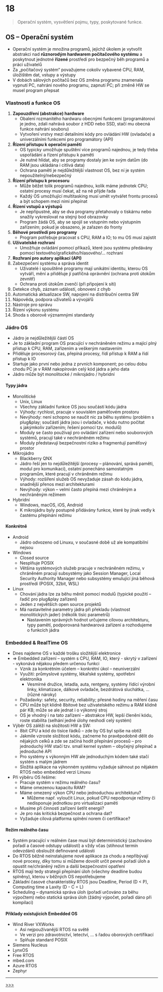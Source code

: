 # 18

> Operační systém, vysvětlení pojmu, typy, poskytované funkce.

## OS – Operační systém

* Operační systém je množina programů, jejichž úkolem je vytvořit abstrakci nad __různorodým hardwarem počítačového systému__ a poskytnout jednotné __řízené__ prostředí pro bezpečný běh programů a práci uživatelů
* Za „počítačový systém“ považujeme cokoliv vybavené CPU, RAM, úložištěm dat, vstupy a výstupy
* V dobách sálových počítačů bez OS změna programu znamenala vypnutí PC, nahrání nového programu, zapnutí PC; při změně HW se musel program přepsat

### Vlastnosti a funkce OS

1. __Zapouzdření (abstrakce) hardware__
   * Obalení rozmanitého hardwaru obecnými funkcemi (programátorovi je jedno, zdali nahrává soubor z HDD nebo SSD, stačí mu obecná funkce nahrání souboru)
   * Vytvoření vrstvy mezi detailními kódy pro ovládání HW (ovladače) a univerzálními funkcemi pro programátory (API)
2. __Řízení přístupu k operační paměti__
   * OS typicky umožňuje spuštění více programů najednou, je tedy třeba uspořádání a řízení přístupu k paměti
   * Je nutné hlídat, aby se programy dostaly jen ke svým datům (do RAM jsou ukládána i citlivá data)
   * Ochrana paměti je nejdůležitější vlastnost OS, bez ní je systém nepoužitelný/nebezpečný
3. __Řízení přístupu k procesoru__
   * Může běžet tolik programů najednou, kolik máme jednotek CPU; ostatní procesy musí čekat, až na ně přijde řada
   * Každý OS umožňující multitasking musí umět vytvářet frontu procesů a být schopem mezi nimi přepínat
4. __Řízení vstupů a výstupů__
   * Je nepřípustné, aby se dva programy přetahovaly o tiskárnu nebo snažily vykreslovat na stejný bod obrazovky
   * Program žádá OS, aby se spojil se vstupním nebo výstupním zařízením; pokud je obsazeno, je zařazen do fronty
5. __Běhové prostředí pro programy__
   * Program potřebuje pracovat s CPU, RAM a IO; to mu OS musí zajistit
6. __Uživatelské rozhraní__
   * Umožňuje ovládání pomocí příkazů, které jsou systému předávány pomocí textového/grafického/hlasového/... rozhraní
7. __Rozhraní pro autory aplikací (API)__
8. Zabezpečení systému a správa identit
   * Uživatelé i spouštěné programy mají unikátní identitu, kterou OS vytváří, mění a přiděluje jí patřičná oprávnění (ochrana proti útokům zevnitř)
   * Ochrana proti útokům zvenčí (při připojení k síti)
9. Detekce chyb, záznam událostí, obnovení z chyb
10. Automatická aktualizace SW, napojení na distribuční centra SW
11. Nápověda, podpora uživatelů a vývojářů
12. Nástroje pro správu
13. Řízení výkonu systému
14. Shoda s oborově významnými standardy

### Jádro OS

* Jádro je nejdůležitější částí OS
* Je to základní program OS pracující v nechráněném režimu a mající plný přístup k CPU, RAM, zařízením a veškerým nastavením
* Přiděluje procesorový čas, přepíná procesy, řídí přístup k RAM a řídí přístup k IO
* Startuje jako první nebo jedna z prvních komponent; po celou dobu chodu PC je v RAM nakopírován celý kód jádra a jeho data
* Jádro může být monolitocké / mikrojádro / hybridní

#### Typy jádra

* Monolitické
  * Unix, Linux
  * Všechny základní funkce OS jsou součástí kódu jádra
  * Výhody: rychlost, pracuje v souvislém paměťovém prostoru
  * Nevýhody: není schopno se naučit nic za běhu systému (problém s plug&play\; součástí jádra jsou i ovladače, v kódu nutno počítat s&nbsp;jakýmkoliv zařízením; řešení pomocí tzv. modulů)
  * Moduly se často používají pro ovládání zařízení nebo souborových systémů, pracují také v nechráněném režimu
  * Moduly představují bezpečnostní riziko a fragmentují paměťový prostor
* Mikrojádro
  * Blackberry QNX
  * Jádro řeší jen to nejdůležítější (procesy – plánování, správá paměti, modul pro komunikaci), ostatní ponecháno samostatným programům, které pracují v chráněném režimu
  * Výhody: rozšíření služeb OS nevyžaduje zásah do kódu jádra, snadnější přenos mezi architekturami
  * Nevýhody: výkon – velmi často přepíná mezi chráněným a nechráněným režimem
* Hybridní
  * Windows, macOS, iOS, Android
  * K mikrojádru byly postupně přidávány funkce, které by jinak vedly k častému přepínání režimu

#### Konkrétně

* Android
  * Jádro odvozeno od Linuxu, v současné době už ale kompatibilní nejsou
* Windows
  * Closed source
  * Nesplňuje POSIX
  * Většina systémových služeb pracuje v nechráněném režimu, v chráněném pracují subsystémy jako Session Manager, Local Security Authority Manager nebo subsystémy emulující jiná běhová prostředí (POSIX, 32bit, WSL)
* Linux
  * Chování jádra lze za běhu měnit pomocí modulů (typické použití – řadič pro plug&play zařízení)
  * Jeden z největších open source projektů
  * Má nastavitelné parametry jádra při překladu (vlastnost monolitických jader) (několik tisíc parametrů)
    * Nastavením správných hodnot určujeme cílovou architekturu, typy pamětí, podporovaná hardwarová zařízení a rozhodujeme o&nbsp;funkcích jádra

### Embedded & RealTime OS

* Dnes najdeme OS v každé trošku složitější elektronice
* ⇒ Embedded zařízení – systém s CPU, RAM, IO, který - skrytý v zařízení - vykonává nějakou předem určenou funkci
  * Vznik za konkrétním účelem – konkrétní úkol – neuniverzální
  * Využití: průmyslové systémy, lékařské systémy, spotřební elektronika
    * Vesmírné družice, letadla, auta, rentgeny, systémy řídící výrobní linky, klimatizace, dálkové ovladače, bezdrátová sluchátka, ... (různé nároky)
  * Požadavky: safety, security, reliability; přesné hodiny na měření času
  * CPU může být klidně 8bitové bez uživatelského režimu a RAM klidně pár KB; může se ale jednat i o výkonný stroj
  * OS je vhodný i na tato zařízení – abstrakce HW, lepší členění kódu, roste stabilita (selhání jedné úlohy neshodí celý systém)
* Výběr OS zálěží na složitosti HW a SW:
  * 8bit CPU a kód do tisíce řádků – zde by OS byl spíše na obtíž
  * Jakmile vzroste složitost kódu, začneme ho pravěpodobně dělit do nějakých celků a zde se začíná hodit přepínání procesů – pro jednoduchý HW stačí tzv. small kernel system – obyčejný přepínač a jednoduché API
  * Pro systémy s výkonným HW ale jednoduchým kódem také stačí systém s malým jádrem
  * Složitá aplikace na výkonném systému vyžaduje sáhnout po nějakém RTOS nebo embedded verzi Linuxu
* Při výběru OS řešíme:
  * Pracuje systém v režimu reálného času?
  * Máme omezenou kapacitu RAM?
  * Máme omezený výkon CPU nebo jednoduchou architekturu?
    * Můžeme např. vyloučit Linux, pokud CPU nepodporuje režimy či nedisponuje jednotkou pro virtualizaci paměti
  * Musíme při činnosti zařízení šetřit energii?
  * Je pro nás kritická bezpečnost a ochrana dat?
  * Vyžaduje cílová platforma splnění norem či certifikace?

#### Režim reálného času

* Systém pracující v reálném čase musí být deterministický (zachováno pořadí a časové odstupy událostí) a vždy včas (stihnout termín odevzdání) obsloužit definované události
* Do RTOS běžně neinstalujeme nové aplikace za chodu a nepřibývají nové procesy, díky tomu si můžeme dovolit určit pevné pořadí úloh a opustit ne/chráněný režim a další bezpečnostní opatření
* RTOS mají tedy strategii přepínání úloh (všechny deadline budou splněny), kterou v běžných OS nepotřebujeme
* Základní časové charakteristiky RTOS jsou Deadline, Period (D < P), Computing time a Laxity (D - C = L)
* Scheduling – dynamická správa úloh (pořadí určováno za běhu výpočtem) nebo statická správa úloh (žádný výpočet, pořadí dáno při kompilaci)

#### Příklady existujících Embedded OS

* Wind River VXWorks
  * Asi nejpoužívanější RTOS na světě
  * Ve verzi pro zdravotnictví, letectví, ... s řadou oborových certifikací
  * Splňuje standard POSIX
* Siemens Nucleus
* LynxOS
* Free RTOS
* mbed.com
* Azure RTOS
* Zephyr

---
[>>>](./19.MD)
